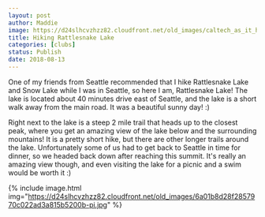 ```yaml
---
layout: post
author: Maddie
image: https://d24slhcvzhzz82.cloudfront.net/old_images/caltech_as_it_happens/6a0105349b8251970b022ad38856c5200d.jpg
title: Hiking Rattlesnake Lake
categories: [clubs]
status: Publish
date: 2018-08-13
---
```


One of my friends from Seattle recommended that I hike Rattlesnake Lake and Snow Lake while I was in Seattle, so here I am, Rattlesnake Lake! The lake is located about 40 minutes drive east of Seattle, and the lake is a short walk away from the main road. It was a beautiful sunny day! :)

Right next to the lake is a steep 2 mile trail that heads up to the closest peak, where you get an amazing view of the lake below and the surrounding mountains! It is a pretty short hike, but there are other longer trails around the lake. Unfortunately some of us had to get back to Seattle in time for dinner, so we headed back down after reaching this summit. It's really an amazing view though, and even visiting the lake for a picnic and a swim would be worth it :)


{% include image.html img="https://d24slhcvzhzz82.cloudfront.net/old_images/6a01b8d28f2857970c022ad3a815b5200b-pi.jpg" %}
